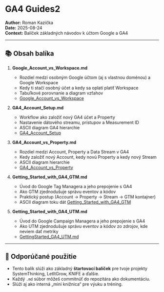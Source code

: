 # GA4 Guides2

**Author:** Roman Kazička  
**Date:** 2025-08-24  
**Context:** Balíček základných návodov k účtom Google a GA4

---

## 📚 Obsah balíka

1. **Google_Account_vs_Workspace.md**  
   - Rozdiel medzi osobným Google účtom (aj s vlastnou doménou) a Google Workspace  
   - Kedy ti stačí osobný účet a kedy sa oplatí platiť Workspace  
   - Tabuľkové porovnanie a diagram vzťahov
   -  [Google_Account_vs_Workspace](./Google_Account_vs_Workspace.md)

2. **GA4_Account_Setup.md**  
   - Workflow ako založiť nový GA4 účet a Property  
   - Nastavenie dátového streamu, prístupov a Measurement ID  
   - ASCII diagram GA4 hierarchie
   -  [GA4_Account_Setup](./GA4_Account_Setup.md)
 
  

3. **GA4_Account_vs_Property.md**  
   - Rozdiel medzi Account, Property a Data Stream v GA4  
   - Kedy založiť nový Account, kedy novú Property a kedy nový Stream  
   - ASCII diagram hierarchie
   - [GA4_Account_vs_Property](./GA4_Account_vs_Property.md)


4. **Getting_Started_with_GA4_GTM.md**  
   - Úvod do Google Tag Managera a jeho prepojenie s GA4  
   - Ako GTM zjednodušuje správu eventov a kódov  
   - Praktický postup (Account → Property → Stream → GTM kontajner)  
   - ASCII diagram toku dát
[Getting_Started_with_GA4_GTM](./Getting_Started_with_GA4_GTM.md)


5. **Getting_Started_with_GA4_UTM.md**  
   - Úvod do Google Campaign Managera a jeho prepojenie s GA4  
   - Ako UTM zjednodušuje správu eventov a kódov zo zdrojov, kde neviem dať metriky  
   - [GettingStarted_GA4_UTM.md](./GettingStarted_GA4_UTM.md)


---

## 🎯 Odporúčané použitie
- Tento balík slúži ako základný **štartovací balíček** pre tvoje projekty SystemThinking, LetItGrow, KNIFE a ďalšie.  
- Každý `.md` súbor môžeš commitnúť do repozitára ako dokumentáciu.  
- Slúži aj ako interná „mini knižnica“ pre výuku a tréning.

